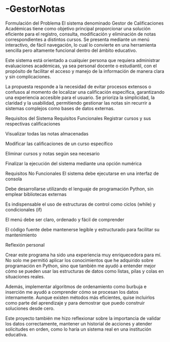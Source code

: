 # -GestorNotas
Formulación del Problema El sistema denominado Gestor de Calificaciones Académicas tiene como objetivo principal proporcionar una solución eficiente para el registro, consulta, modificación y eliminación de notas correspondientes a distintos cursos. Se presenta mediante un menú interactivo, de fácil navegación, lo cual lo convierte en una herramienta sencilla pero altamente funcional dentro del ámbito educativo.

Este sistema está orientado a cualquier persona que requiera administrar evaluaciones académicas, ya sea personal docente o estudiantil, con el propósito de facilitar el acceso y manejo de la información de manera clara y sin complicaciones.

La propuesta responde a la necesidad de evitar procesos extensos o confusos al momento de localizar una calificación específica, garantizando una experiencia accesible para el usuario. Se prioriza la simplicidad, la claridad y la usabilidad, permitiendo gestionar las notas sin recurrir a sistemas complejos como bases de datos externas.

Requisitos del Sistema Requisitos Funcionales Registrar cursos y sus respectivas calificaciones

Visualizar todas las notas almacenadas

Modificar las calificaciones de un curso específico

Eliminar cursos y notas según sea necesario

Finalizar la ejecución del sistema mediante una opción numérica

Requisitos No Funcionales El sistema debe ejecutarse en una interfaz de consola

Debe desarrollarse utilizando el lenguaje de programación Python, sin emplear bibliotecas externas

Es indispensable el uso de estructuras de control como ciclos (while) y condicionales (if)

El menú debe ser claro, ordenado y fácil de comprender

El código fuente debe mantenerse legible y estructurado para facilitar su mantenimiento    


Reflexión personal

Crear este programa ha sido una experiencia muy enriquecedora para mí. No solo me permitió aplicar los conocimientos que he adquirido sobre programación en Python, sino que también me ayudó a entender mejor cómo se pueden usar las estructuras de datos como listas, pilas y colas en situaciones reales.


Además, implementar algoritmos de ordenamiento como burbuja e inserción me ayudó a comprender cómo se procesan los datos internamente. Aunque existen métodos más eficientes, quise incluirlos como parte del aprendizaje y para demostrar que puedo construir soluciones desde cero.



Este proyecto también me hizo reflexionar sobre la importancia de validar los datos correctamente, mantener un historial de acciones y atender solicitudes en orden, como lo haría un sistema real en una institución educativa.
